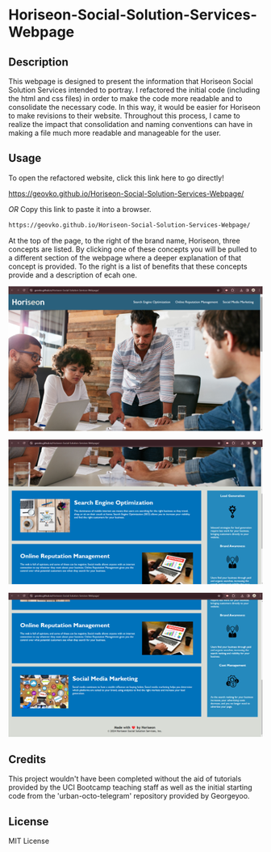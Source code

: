 # Horiseon-Social-Solution-Services-Webpage

## Description

This webpage is designed to present the information that Horiseon Social Solution Services intended to portray. I refactored the initial code (including the html and css files) in order to make the code more readable and to consolidate the necessary code. In this way, it would be easier for Horiseon to make revisions to their website. Throughout this process, I came to realize the impact that consolidation and naming conventions can have in making a file much more readable and manageable for the user.

## Usage

To open the refactored website, click this link here to go directly!

https://geovko.github.io/Horiseon-Social-Solution-Services-Webpage/

*OR* Copy this link to paste it into a browser.
  ```md
https://geovko.github.io/Horiseon-Social-Solution-Services-Webpage/
  ```

At the top of the page, to the right of the brand name, Horiseon, three concepts are listed. By clicking one of these concepts you will be pulled to a different section of the webpage where a deeper explanation of that concept is provided. To the right is a list of benefits that these concepts provide and a description of ecah one. 

![Horiseon Website, screenshot one of three](Assets/images/Screenshot%201.a.png)

![Horiseon Website, screenshot two of three](Assets/images/Screenshot%201.b.png)

![Horiseon Website, screenshot three of three](Assets/images/Screenshot%201.c.png)


## Credits

This project wouldn't have been completed without the aid of tutorials provided by the UCI Bootcamp teaching staff as well as the initial starting code from the 'urban-octo-telegram' repository provided by Georgeyoo.

## License

MIT License
